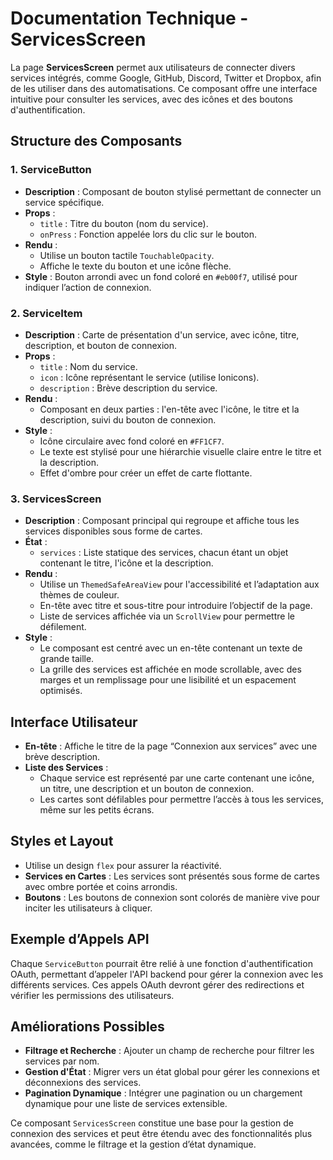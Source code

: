 # Documentation Technique - ServicesScreen

La page **ServicesScreen** permet aux utilisateurs de connecter divers services intégrés, comme Google, GitHub, Discord, Twitter et Dropbox, afin de les utiliser dans des automatisations. Ce composant offre une interface intuitive pour consulter les services, avec des icônes et des boutons d'authentification.

## Structure des Composants

### 1. **ServiceButton**

- **Description** : Composant de bouton stylisé permettant de connecter un service spécifique.
- **Props** :
  - `title` : Titre du bouton (nom du service).
  - `onPress` : Fonction appelée lors du clic sur le bouton.
- **Rendu** :
  - Utilise un bouton tactile `TouchableOpacity`.
  - Affiche le texte du bouton et une icône flèche.
- **Style** : Bouton arrondi avec un fond coloré en `#eb00f7`, utilisé pour indiquer l’action de connexion.

### 2. **ServiceItem**

- **Description** : Carte de présentation d'un service, avec icône, titre, description, et bouton de connexion.
- **Props** :
  - `title` : Nom du service.
  - `icon` : Icône représentant le service (utilise Ionicons).
  - `description` : Brève description du service.
- **Rendu** :
  - Composant en deux parties : l'en-tête avec l'icône, le titre et la description, suivi du bouton de connexion.
- **Style** :
  - Icône circulaire avec fond coloré en `#FF1CF7`.
  - Le texte est stylisé pour une hiérarchie visuelle claire entre le titre et la description.
  - Effet d'ombre pour créer un effet de carte flottante.

### 3. **ServicesScreen**

- **Description** : Composant principal qui regroupe et affiche tous les services disponibles sous forme de cartes.
- **État** :
  - `services` : Liste statique des services, chacun étant un objet contenant le titre, l'icône et la description.
- **Rendu** :
  - Utilise un `ThemedSafeAreaView` pour l'accessibilité et l’adaptation aux thèmes de couleur.
  - En-tête avec titre et sous-titre pour introduire l’objectif de la page.
  - Liste de services affichée via un `ScrollView` pour permettre le défilement.
- **Style** :
  - Le composant est centré avec un en-tête contenant un texte de grande taille.
  - La grille des services est affichée en mode scrollable, avec des marges et un remplissage pour une lisibilité et un espacement optimisés.

## Interface Utilisateur

- **En-tête** : Affiche le titre de la page “Connexion aux services” avec une brève description.
- **Liste des Services** :
  - Chaque service est représenté par une carte contenant une icône, un titre, une description et un bouton de connexion.
  - Les cartes sont défilables pour permettre l’accès à tous les services, même sur les petits écrans.

## Styles et Layout

- Utilise un design `flex` pour assurer la réactivité.
- **Services en Cartes** : Les services sont présentés sous forme de cartes avec ombre portée et coins arrondis.
- **Boutons** : Les boutons de connexion sont colorés de manière vive pour inciter les utilisateurs à cliquer.

## Exemple d’Appels API

Chaque `ServiceButton` pourrait être relié à une fonction d'authentification OAuth, permettant d’appeler l'API backend pour gérer la connexion avec les différents services. Ces appels OAuth devront gérer des redirections et vérifier les permissions des utilisateurs.

## Améliorations Possibles

- **Filtrage et Recherche** : Ajouter un champ de recherche pour filtrer les services par nom.
- **Gestion d'État** : Migrer vers un état global pour gérer les connexions et déconnexions des services.
- **Pagination Dynamique** : Intégrer une pagination ou un chargement dynamique pour une liste de services extensible.

Ce composant `ServicesScreen` constitue une base pour la gestion de connexion des services et peut être étendu avec des fonctionnalités plus avancées, comme le filtrage et la gestion d’état dynamique.
